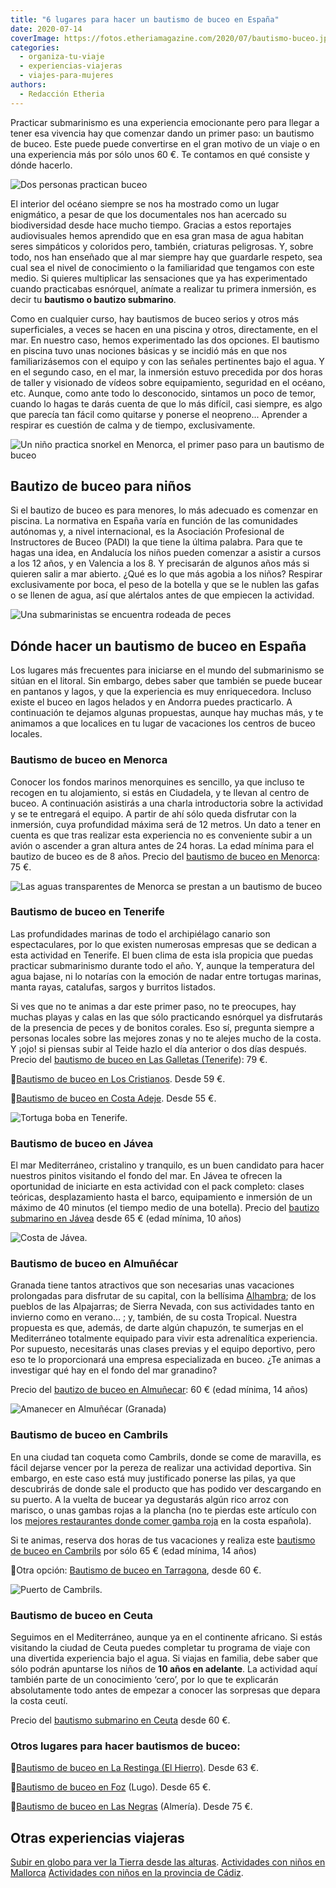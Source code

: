 ```yaml
---
title: "6 lugares para hacer un bautismo de buceo en España"
date: 2020-07-14
coverImage: https://fotos.etheriamagazine.com/2020/07/bautismo-buceo.jpg
categories: 
  - organiza-tu-viaje
  - experiencias-viajeras
  - viajes-para-mujeres
authors: 
  - Redacción Etheria
---
```


Practicar submarinismo es una experiencia emocionante pero para llegar a tener esa vivencia hay que comenzar dando un primer paso: un bautismo de buceo. Este puede puede convertirse en el gran motivo de un viaje o en una experiencia más por sólo unos 60 €. Te contamos en qué consiste y dónde hacerlo.

![Dos personas practican buceo](https://fotos.etheriamagazine.com/2020/07/bautismo-buceo-espana.jpg "Bautismo de buceo. ©Li Yang")

El interior del océano siempre se nos ha mostrado como un lugar enigmático, a pesar de 
que los documentales nos han acercado su biodiversidad desde hace mucho tiempo. Gracias 
a estos reportajes audiovisuales hemos aprendido que en esa gran masa de agua habitan 
seres simpáticos y coloridos pero, también, criaturas peligrosas. Y, sobre todo, nos han 
enseñado que al mar siempre hay que guardarle respeto, sea cual sea el nivel de 
conocimiento o la familiaridad que tengamos con este medio. Si quieres multiplicar las 
sensaciones que ya has experimentado cuando practicabas esnórquel, anímate a realizar tu 
primera inmersión, es decir tu **bautismo o bautizo submarino**. 

Como en cualquier curso, hay bautismos de buceo serios y otros más superficiales, a 
veces se hacen en una piscina y otros, directamente, en el mar. En nuestro caso, hemos 
experimentado las dos opciones. El bautismo en piscina tuvo unas nociones básicas y se 
incidió más en que nos familiarizásemos con el equipo y con las señales pertinentes bajo 
el agua. Y en el segundo caso, en el mar, la inmersión estuvo precedida por dos horas de 
taller y visionado de vídeos sobre equipamiento, seguridad en el océano, etc. Aunque, 
como ante todo lo desconocido, sintamos un poco de temor, cuando lo hagas te darás 
cuenta de que lo más difícil, casi siempre, es algo que parecía tan fácil como quitarse 
y ponerse el neopreno... Aprender a respirar es cuestión de calma y de tiempo, 
exclusivamente. 

![Un niño practica snorkel en Menorca, el primer paso para un bautismo de buceo](https://fotos.etheriamagazine.com/2020/07/bautismo-buceo-ninos.jpg "Bautizo buceo para niños. © Nick Sarvari")

## Bautizo de buceo para niños

Si el bautizo de buceo es para menores, lo más adecuado es comenzar en piscina. La 
normativa en España varía en función de las comunidades autónomas y, a nivel 
internacional, es la Asociación Profesional de Instructores de Buceo (PADI) la que tiene 
la última palabra. Para que te hagas una idea, en Andalucía los niños pueden comenzar a 
asistir a cursos a los 12 años, y en Valencia a los 8. Y precisarán de algunos años más 
si quieren salir a mar abierto. ¿Qué es lo que más agobia a los niños? Respirar 
exclusivamente por boca, el peso de la botella y que se le nublen las gafas o se llenen 
de agua, así que alértalos antes de que empiecen la actividad. 

![Una submarinistas se encuentra rodeada de peces](https://fotos.etheriamagazine.com/2020/07/buceo-empresas-bautizo.jpg "El litoral español cuenta con decenas de empresas que se dedican al buceo.")

## Dónde hacer un bautismo de buceo en España

Los lugares más frecuentes para iniciarse en el mundo del submarinismo se sitúan en el 
litoral. Sin embargo, debes saber que también se puede bucear en pantanos y lagos, y que 
la experiencia es muy enriquecedora. Incluso existe el buceo en lagos helados y en 
Andorra puedes practicarlo. A continuación te dejamos algunas propuestas, aunque hay 
muchas más, y te animamos a que localices en tu lugar de vacaciones los centros de buceo 
locales. 

### Bautismo de buceo en Menorca

Conocer los fondos marinos menorquines es sencillo, ya que incluso te recogen en tu 
alojamiento, si estás en Ciudadela, y te llevan al centro de buceo. A continuación 
asistirás a una charla introductoria sobre la actividad y se te entregará el equipo. A 
partir de ahí sólo queda disfrutar con la inmersión, cuya profundidad máxima será de 12 
metros. Un dato a tener en cuenta es que tras realizar esta experiencia no es 
conveniente subir a un avión o ascender a gran altura antes de 24 horas. La edad mínima 
para el bautizo de buceo es de 8 años. Precio del [bautismo de buceo en 
Menorca](https://www.civitatis.com/es/menorca/bautismo-buceo-menorca/?aid=10211): 75 €. 

![Las aguas transparentes de Menorca se prestan a un bautismo de buceo](https://fotos.etheriamagazine.com/2020/07/buceo-menorca.jpg "Las transparentes aguas de Menorca son ideales para el buceo. © Natalia Ponce")

### Bautismo de buceo en Tenerife

Las profundidades marinas de todo el archipiélago canario son espectaculares, por lo que 
existen numerosas empresas que se dedican a esta actividad en Tenerife. El buen clima de 
esta isla propicia que puedas practicar submarinismo durante todo el año. Y, aunque la 
temperatura del agua bajase, ni lo notarías con la emoción de nadar entre tortugas 
marinas, manta rayas, catalufas, sargos y burritos listados. 

Si ves que no te animas a dar este primer paso, no te preocupes, hay muchas playas y 
calas en las que sólo practicando esnórquel ya disfrutarás de la presencia de peces y de 
bonitos corales. Eso sí, pregunta siempre a personas locales sobre las mejores zonas y 
no te alejes mucho de la costa. Y ¡ojo! si piensas subir al Teide hazlo el día anterior 
o dos días después. Precio del [bautismo de buceo en Las Galletas 
(Tenerife](https://www.civitatis.com/es/tenerife/bautismo-buceo-tenerife/?aid=10211)): 
79 €. 

📍[Bautismo de buceo en Los 
Cristianos](https://www.civitatis.com/es/los-cristianos/bautismo-buceo-cristianos/?aid=10211). 
Desde 59 €. 

📍[Bautismo de buceo en Costa 
Adeje](https://www.civitatis.com/es/costa-adeje/bautismo-buceo-costa-adeje/?aid=10211). 
Desde 55 €. 

![Tortuga boba en Tenerife.](https://fotos.etheriamagazine.com/2020/07/tortuga-buceo-tenerife.jpg "Tortuga boba en Tenerife. © Pablo Valerio")

### Bautismo de buceo en Jávea

El mar Mediterráneo, cristalino y tranquilo, es un buen candidato para hacer nuestros 
pinitos visitando el fondo del mar. En Jávea te ofrecen la oportunidad de iniciarte en 
esta actividad con el pack completo: clases teóricas, desplazamiento hasta el barco, 
equipamiento e inmersión de un máximo de 40 minutos (el tiempo medio de una botella). 
Precio del [bautizo submarino en 
Jávea](https://www.civitatis.com/es/javea/bautismo-buceo-javea/?aid=10211) desde 65 € 
(edad mínima, 10 años) 

![Costa de Jávea.](https://fotos.etheriamagazine.com/2020/07/costa-javea-buceo.jpg "Costa de Jávea. © Dominique Devroye")

### Bautismo de buceo en Almuñécar

Granada tiene tantos atractivos que son necesarias unas vacaciones prolongadas para 
disfrutar de su capital, con la bellísima [Alhambra](http://etheriamagazine.com/2020/05/29/48-horas-en-el-albayzin-y-la-alhambra/); 
de los pueblos de las Alpajarras; de Sierra Nevada, con sus actividades tanto en 
invierno como en verano… ; y, también, de su costa Tropical. Nuestra propuesta es que, 
además, de darte algún chapuzón, te sumerjas en el Mediterráneo totalmente equipado para 
vivir esta adrenalítica experiencia. Por supuesto, necesitarás unas clases previas y el 
equipo deportivo, pero eso te lo proporcionará una empresa especializada en buceo. ¿Te 
animas a investigar qué hay en el fondo del mar granadino? 

Precio del [bautizo de buceo en 
Almuñecar](https://www.civitatis.com/es/almunecar/bautismo-buceo-almunecar/?aid=10211): 
60 € (edad mínima, 14 años) 

![Amanecer en Almuñécar (Granada)](https://fotos.etheriamagazine.com/2020/07/almunecar-amanecer-buceo.jpg "Amanecer en Almuñécar (Granada). © Daroca 30")

### Bautismo de buceo en Cambrils

En una ciudad tan coqueta como Cambrils, donde se come de maravilla, es fácil dejarse 
vencer por la pereza de realizar una actividad deportiva. Sin embargo, en este caso está 
muy justificado ponerse las pilas, ya que descubrirás de donde sale el producto que has 
podido ver descargando en su puerto. A la vuelta de bucear ya degustarás algún rico 
arroz con marisco, o unas gambas rojas a la plancha (no te pierdas este artículo con los [mejores 
restaurantes donde comer gamba 
roja](http://etheriamagazine.com/2019/07/02/mejores-restaurantes-gamba-roja-blanca-palamos-cambrils-valencia-almeria-huelva/) 
en la costa española). 

Si te animas, reserva dos horas de tus vacaciones y realiza este [bautismo de buceo en 
Cambrils](https://www.civitatis.com/es/cambrils/bautismo-buceo-cambrils/?aid=10211) por 
sólo 65 € (edad mínima, 14 años) 

📍Otra opción: [Bautismo de buceo en 
Tarragona](https://www.civitatis.com/es/tarragona/bautismo-buceo-tarragona/?aid=10211), 
desde 60 €. 

![Puerto de Cambrils.](https://fotos.etheriamagazine.com/2020/07/cambrils-puerto.jpg "Puerto de Cambrils. © Litoral Costa Dorada")

### Bautismo de buceo en Ceuta

Seguimos en el Mediterráneo, aunque ya en el continente africano. Si estás visitando la 
ciudad de Ceuta puedes completar tu programa de viaje con una divertida experiencia bajo 
el agua. Si viajas en familia, debe saber que sólo podrán apuntarse los niños de **10 
años en adelante**. La actividad aquí también parte de un conocimiento ‘cero’, por lo 
que te explicarán absolutamente todo antes de empezar a conocer las sorpresas que depara 
la costa ceutí. 

Precio del [bautismo submarino en 
Ceuta](https://www.civitatis.com/es/ceuta/bautismo-buceo-ceuta/?aid=10211) desde 60 €. 

### Otros lugares para hacer bautismos de buceo:

📍[Bautismo de buceo en La Restinga (El 
Hierro)](https://www.civitatis.com/es/la-restinga/bautismo-buceo-hierro/?aid=10211). 
Desde 63 €. 

📍[Bautismo de buceo en 
Foz](https://www.civitatis.com/es/foz/bautismo-buceo-foz/?aid=10211) (Lugo). Desde 65 €. 

📍[Bautismo de buceo en Las 
Negras](https://www.civitatis.com/es/negras/bautismo-buceo-las-negras/?aid=10211) 
(Almería). Desde 75 €. 

## Otras experiencias viajeras

[Subir en globo para ver la Tierra desde las 
alturas](http://etheriamagazine.com/2020/07/07/vuelos-en-globo-en-espana-regalo-viajero/). 
[Actividades con niños en 
Mallorca](http://etheriamagazine.com/2020/06/16/8-excursiones-en-mallorca-para-un-viaje-en-familia-con-ninos/) 
[Actividades con niños en la provincia de 
Cádiz](http://etheriamagazine.com/2020/03/12/12-actividades-familiares-para-viajes-con-ninos-en-cadiz/).
